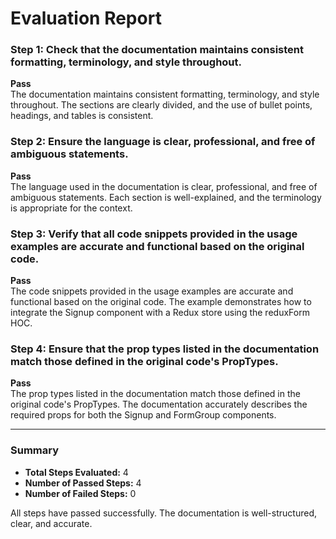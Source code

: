 # Evaluation Report

### Step 1: Check that the documentation maintains consistent formatting, terminology, and style throughout.
**Pass**  
The documentation maintains consistent formatting, terminology, and style throughout. The sections are clearly divided, and the use of bullet points, headings, and tables is consistent.

### Step 2: Ensure the language is clear, professional, and free of ambiguous statements.
**Pass**  
The language used in the documentation is clear, professional, and free of ambiguous statements. Each section is well-explained, and the terminology is appropriate for the context.

### Step 3: Verify that all code snippets provided in the usage examples are accurate and functional based on the original code.
**Pass**  
The code snippets provided in the usage examples are accurate and functional based on the original code. The example demonstrates how to integrate the Signup component with a Redux store using the reduxForm HOC.

### Step 4: Ensure that the prop types listed in the documentation match those defined in the original code's PropTypes.
**Pass**  
The prop types listed in the documentation match those defined in the original code's PropTypes. The documentation accurately describes the required props for both the Signup and FormGroup components.

---

### Summary
- **Total Steps Evaluated:** 4
- **Number of Passed Steps:** 4
- **Number of Failed Steps:** 0

All steps have passed successfully. The documentation is well-structured, clear, and accurate.